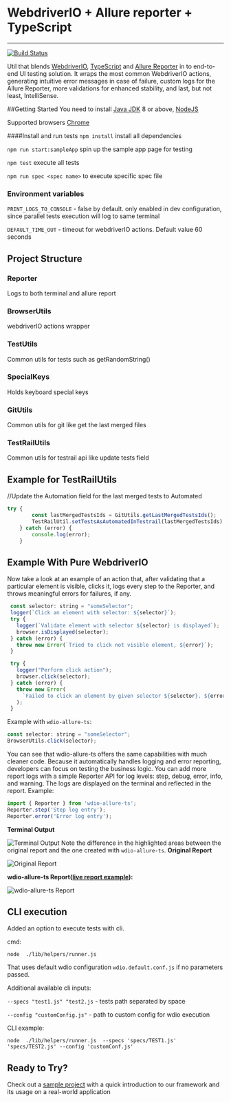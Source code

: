 # WebdriverIO + Allure reporter + TypeScript

---

[![Build Status](https://travis-ci.org/cloudinary/wdio-allure-ts.svg?branch=master)](https://travis-ci.org/cloudinary/wdio-allure-ts)

Util that blends [WebdriverIO](http://webdriver.io/ "WebdriverIO"), [TypeScript](https://www.typescriptlang.org/ "TypeScript") and [Allure Reporter](https://github.com/webdriverio/wdio-allure-reporter "Allure Reporter") in to end-to-end UI testing solution. It wraps the most common WebdriverIO actions, generating intuitive error messages in case of failure, custom logs for the Allure Reporter, more validations for enhanced stability, and last, but not least, IntelliSense.

##Getting Started
You need to install [Java JDK](https://www.oracle.com/technetwork/java/javase/downloads/index.html) 8 or above, [NodeJS](https://nodejs.org/en/download)

Supported browsers [Chrome](https://www.google.com/chrome)

####Install and run tests
```npm install``` install all dependencies

```npm run start:sampleApp``` spin up the sample app page for testing

```npm test``` execute all tests

```npm run spec <spec name>``` to execute specific spec file 

### Environment variables
```PRINT_LOGS_TO_CONSOLE``` - false by default. only enabled in dev configuration, since parallel tests execution will log to same terminal

```DEFAULT_TIME_OUT``` - timeout for webdriverIO actions. Default value 60 seconds

## Project Structure

### Reporter

Logs to both terminal and allure report

### BrowserUtils

webdriverIO actions wrapper

### TestUtils

Common utils for tests such as getRandomString()

### SpecialKeys

Holds keyboard special keys

### GitUtils

Common utils for git like get the last merged files

### TestRailUtils

Common utils for testrail api like update tests field

## Example for TestRailUtils

//Update the Automation field for the last merged tests to Automated

```javascript
try {
        const lastMergedTestsIds = GitUtils.getLastMergedTestsIds();
        TestRailUtil.setTestsAsAutomatedInTestrail(lastMergedTestsIds);
    } catch (error) {
        console.log(error);
    }
```

## Example With Pure WebdriverIO

Now take a look at an example of an action that, after validating that a particular element is visible, clicks it, logs every step to the Reporter, and throws meaningful errors for failures, if any.

```javascript
 const selector: string = "someSelector";
 logger(`Click an element with selector: ${selector}`);
 try {
   logger(`Validate element with selector ${selector} is displayed`);
   browser.isDisplayed(selector);
 } catch (error) {
   throw new Error(`Tried to click not visible element, ${error}`);
 }

 try {
   logger("Perform click action");
   browser.click(selector);
 } catch (error) {
   throw new Error(
     `Failed to click an element by given selector ${selector}. ${error}`
   );
 }
```

Example with `wdio-allure-ts`:

```javascript
const selector: string = "someSelector";
BrowserUtils.click(selector);
```

You can see that wdio-allure-ts offers the same capabilities with much cleaner code. Because it automatically handles logging and error reporting, developers can focus on testing the business logic.
You can add more report logs with a simple Reporter API for log levels: step, debug, error, info, and warning. The logs are displayed on the terminal and reflected in the report.
Example:

```javascript
import { Reporter } from 'wdio-allure-ts';
Reporter.step('Step log entry');
Reporter.error('Error log entry');
```

**Terminal Output**

![Terminal Output](https://cloudinary-res.cloudinary.com/image/upload/f_auto,q_auto/blog/wdio-allure-ts/terminal_report.png)
Note the difference in the highlighted areas between the original report and the one created with `wdio-allure-ts`.
**Original Report**

![Original Report](https://cloudinary-res.cloudinary.com/image/upload/f_auto,q_auto/blog/wdio-allure-ts/allure_report_origin.png)

**wdio-allure-ts Report([live report example](https://cloudinary.github.io/wdio-allure-ts-example/allure-report/index.html)):**

![`wdio-allure-ts` Report](https://cloudinary-res.cloudinary.com/image/upload/f_auto,q_auto/blog/wdio-allure-ts/allure_report_updated.png)

## CLI execution
Added an option to execute tests with cli.

cmd:

`node  ./lib/helpers/runner.js`

That uses default wdio configuration `wdio.default.conf.js` if no parameters passed.

Additional  available cli inputs:

`--specs "test1.js" "test2.js` - tests path separated by space 

`--config "customConfig.js"` - path to custom config for wdio execution

CLI example:

```node  ./lib/helpers/runner.js  --specs 'specs/TEST1.js' 'specs/TEST2.js' --config 'customConf.js' ```


## Ready to Try?

Check out a [sample project](https://github.com/cloudinary/wdio-allure-ts-example) with a quick introduction to our framework and its usage on a real-world application
